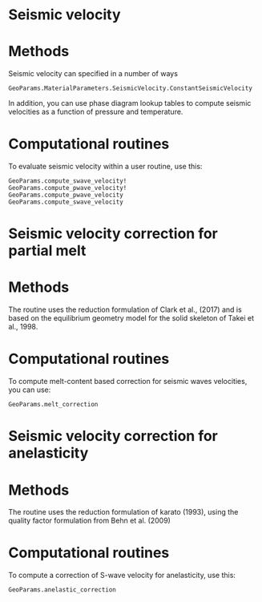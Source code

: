 # Seismic velocity 

# Methods
Seismic velocity can specified in a number of ways
```@docs
GeoParams.MaterialParameters.SeismicVelocity.ConstantSeismicVelocity
```
In addition, you can use phase diagram lookup tables to compute seismic velocities as a function of pressure and temperature.

# Computational routines
To evaluate seismic velocity within a user routine, use this:
```@docs
GeoParams.compute_swave_velocity!
GeoParams.compute_pwave_velocity!
GeoParams.compute_pwave_velocity
GeoParams.compute_swave_velocity
```

# Seismic velocity correction for partial melt

# Methods
The routine uses the reduction formulation of Clark et al., (2017) and is based on the equilibrium geometry model for the solid skeleton of Takei et al., 1998.

# Computational routines
To compute melt-content based correction for seismic waves velocities, you can use:
```@docs
GeoParams.melt_correction
```
# Seismic velocity correction for anelasticity

# Methods
The routine uses the reduction formulation of karato (1993), using the quality factor formulation from Behn et al. (2009)

# Computational routines
To compute a correction of S-wave velocity for anelasticity, use this:
```@docs
GeoParams.anelastic_correction
```
